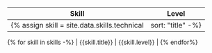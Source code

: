 | Skill | Level |
| ---- | ---- |
{% assign skill = site.data.skills.technical | sort: "title" -%}
{% for skill in skills -%}
| {{skill.title}} | {{skill.level}} |
{% endfor%}